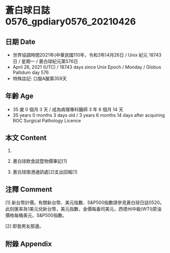 [_metadata_:encoding]: - "utf-8"
[_metadata_:language]: - "zh-Hant-TW"
[_metadata_:fileformat]: - "markdown"
[_metadata_:MIME_type]: - "text/plain"
[_metadata_:markdown_version]: - "commonmark version 0.29"
[_metadata_:markdown_spec]: - "https://spec.commonmark.org/0.29/"

# 蒼白球日誌0576_gpdiary0576_20210426 #

## 日期 Date ##

* 世界協調時間2021年(中華民國110年，令和3年)4月26日 / Unix 紀元 18743 日 / 星期一 / 蒼白球紀元第576日
* April 26, 2021 (UTC) / 18743 days since Unix Epoch / Monday / Globus Pallidum day 576
* 特殊註記: 口服A酸第359天

## 年齡 Age ##

* 35 歲 0 個月 3 天 / 成為病理專科醫師 3 年 6 個月 14 天
* 35 years 0 months 3 days old / 3 years 6 months 14 days after acquiring ROC Surgical Pathology Licence

## 本文 Content ##

1. 

    
2. 蒼白球飲食誌暨物價筆記[1]

    
3. 蒼白球南港通訊處[2]支出回報[1]

    

## 注釋 Comment ##

[1] 新台幣計價。有關新台幣、美元指數、S&P500指數請參見蒼白球日誌0520。此刻匯率為1美元兌新台幣，美元指數，金價每盎司美元，西德州中級(WTI)原油價格每桶美元，S&P500指數。


[2] 即我男友那邊。



## 附錄 Appendix ##

